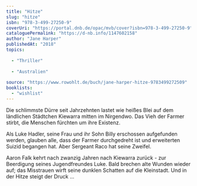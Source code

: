 ```yaml
---
title: "Hitze"
slug: "hitze"
isbn: "978-3-499-27250-9"
coverUri: "https://portal.dnb.de/opac/mvb/cover?isbn=978-3-499-27250-9"
cataloguePermalink: "https://d-nb.info/1147602158"
author: "Jane Harper"
publishedAt: "2018"
topics:
  
  - "Thriller"
    
  - "Australien"
    
source: "https://www.rowohlt.de/buch/jane-harper-hitze-9783499272509"
booklists: 
  - "wishlist"
---
```

Die schlimmste Dürre seit Jahrzehnten lastet wie heißes Blei auf dem 
ländlichen Städtchen Kiewarra mitten im Nirgendwo. Das Vieh der Farmer stirbt, 
die Menschen fürchten um ihre Existenz. 

Als Luke Hadler, seine Frau und ihr Sohn Billy erschossen aufgefunden werden, 
glauben alle, dass der Farmer durchgedreht ist und erweiterten Suizid begangen 
hat. Aber Sergeant Raco hat seine Zweifel.

Aaron Falk kehrt nach zwanzig Jahren nach Kiewarra zurück - zur Beerdigung 
seines Jugendfreundes Luke. Bald brechen alte Wunden wieder auf; das Misstrauen 
wirft seine dunklen Schatten auf die Kleinstadt. Und in der Hitze steigt der 
Druck ...
